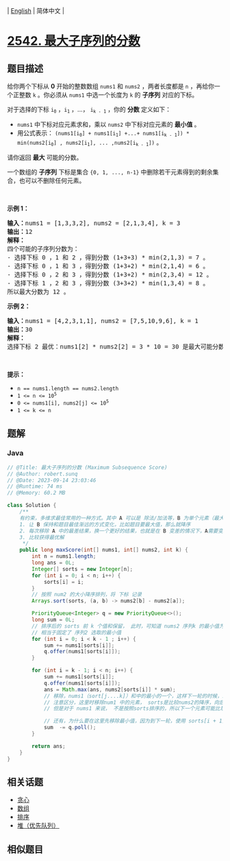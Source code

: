 
| [English](README_EN.md) | 简体中文 |

# [2542. 最大子序列的分数](https://leetcode.cn//problems/maximum-subsequence-score/)

## 题目描述

<p>给你两个下标从 <strong>0</strong>&nbsp;开始的整数数组&nbsp;<code>nums1</code>&nbsp;和&nbsp;<code>nums2</code>&nbsp;，两者长度都是&nbsp;<code>n</code>&nbsp;，再给你一个正整数&nbsp;<code>k</code>&nbsp;。你必须从&nbsp;<code>nums1</code>&nbsp;中选一个长度为 <code>k</code>&nbsp;的 <strong>子序列</strong>&nbsp;对应的下标。</p>

<p>对于选择的下标&nbsp;<code>i<sub>0</sub></code>&nbsp;，<code>i<sub>1</sub></code>&nbsp;，...，&nbsp;<code>i<sub>k - 1</sub></code>&nbsp;，你的&nbsp;<strong>分数</strong>&nbsp;定义如下：</p>

<ul>
	<li><code>nums1</code>&nbsp;中下标对应元素求和，乘以&nbsp;<code>nums2</code>&nbsp;中下标对应元素的&nbsp;<strong>最小值</strong>&nbsp;。</li>
	<li>用公式表示：&nbsp;<code>(nums1[i<sub>0</sub>] + nums1[i<sub>1</sub>] +...+ nums1[i<sub>k - 1</sub>]) * min(nums2[i<sub>0</sub>] , nums2[i<sub>1</sub>], ... ,nums2[i<sub>k - 1</sub>])</code>&nbsp;。</li>
</ul>

<p>请你返回 <strong>最大</strong>&nbsp;可能的分数。</p>

<p>一个数组的 <strong>子序列</strong>&nbsp;下标是集合&nbsp;<code>{0, 1, ..., n-1}</code>&nbsp;中删除若干元素得到的剩余集合，也可以不删除任何元素。</p>

<p>&nbsp;</p>

<p><strong>示例 1：</strong></p>

<pre>
<b>输入：</b>nums1 = [1,3,3,2], nums2 = [2,1,3,4], k = 3
<b>输出：</b>12
<b>解释：</b>
四个可能的子序列分数为：
- 选择下标 0 ，1 和 2 ，得到分数 (1+3+3) * min(2,1,3) = 7 。
- 选择下标 0 ，1 和 3 ，得到分数 (1+3+2) * min(2,1,4) = 6 。
- 选择下标 0 ，2 和 3 ，得到分数 (1+3+2) * min(2,3,4) = 12 。
- 选择下标 1 ，2 和 3 ，得到分数 (3+3+2) * min(1,3,4) = 8 。
所以最大分数为 12 。
</pre>

<p><strong>示例 2：</strong></p>

<pre>
<b>输入：</b>nums1 = [4,2,3,1,1], nums2 = [7,5,10,9,6], k = 1
<b>输出：</b>30
<b>解释：</b>
选择下标 2 最优：nums1[2] * nums2[2] = 3 * 10 = 30 是最大可能分数。
</pre>

<p>&nbsp;</p>

<p><strong>提示：</strong></p>

<ul>
	<li><code>n == nums1.length == nums2.length</code></li>
	<li><code>1 &lt;= n &lt;= 10<sup>5</sup></code></li>
	<li><code>0 &lt;= nums1[i], nums2[j] &lt;= 10<sup>5</sup></code></li>
	<li><code>1 &lt;= k &lt;= n</code></li>
</ul>


## 题解


### Java

```Java
// @Title: 最大子序列的分数 (Maximum Subsequence Score)
// @Author: robert.sunq
// @Date: 2023-09-14 23:03:46
// @Runtime: 74 ms
// @Memory: 60.2 MB

class Solution {
    /**
    有约束，多维求最佳常用的一种方式。其中 A 可以是 除法/加法等，B 为单个元素（最大/最小值）
    1. 让 B 保持和题目最佳渐远的方式变化，比如题目要最大值，那么就降序
    2. 每次移除 A 中的最差结果，换一个更好的结果，也就是在 B 变差的情况下，A需要变好，才能让答案更优
    3. 比较获得最优解
     */
    public long maxScore(int[] nums1, int[] nums2, int k) {
        int n = nums1.length;
        long ans = 0L;
        Integer[] sorts = new Integer[n];
        for (int i = 0; i < n; i++) {
            sorts[i] = i;
        }
        // 按照 num2 的大小降序排列，将 下标 记录
        Arrays.sort(sorts, (a, b) -> nums2[b] - nums2[a]);

        PriorityQueue<Integer> q = new PriorityQueue<>();
        long sum = 0L;
        // 排序后的 sorts 前 k 个值和保留， 此时，可知道 nums2 序列k 的最小值为 nums2[sorts[k-1]]
        // 相当于固定了 序列2 选取的最小值
        for (int i = 0; i < k - 1 ; i++) {
            sum += nums1[sorts[i]];
            q.offer(nums1[sorts[i]]);
        }

        for (int i = k - 1; i < n; i++) {
            sum += nums1[sorts[i]];
            q.offer(nums1[sorts[i]]);
            ans = Math.max(ans, nums2[sorts[i]] * sum);
            // 移除，nums1（sort[j....k]）和中的最小的一个，这样下一轮的时候，新的和才可能更大
            // 注意区分，这里时移除num1 中的元素， sorts是比较nums2的降序，向后走， nums2 的k个数最小的数是新的
            // 但是对于 nums1 来说， 不是按照sorts排序的，所以下一个元素可能比现在的 k 个数最小值，大小不确定

            // 还有，为什么要在这里先移除最小值，因为到下一轮，使用 sorts[i + 1] 作为乘数，则nums1 中选取出来的序列也要包含下标 sorts[i+1]
            sum  -= q.poll();
        }

        return ans;
    }
}
```



## 相关话题

- [贪心](https://leetcode.cn//tag/greedy)
- [数组](https://leetcode.cn//tag/array)
- [排序](https://leetcode.cn//tag/sorting)
- [堆（优先队列）](https://leetcode.cn//tag/heap-priority-queue)

## 相似题目



